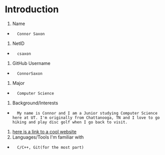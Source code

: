 # Introduction
 1. Name
*       Connor Saxon
 1. NetID
*       csaxon
 1. GitHub Username 
*       ConnorSaxon
 1. Major
*       Computer Science
 1. Background/Interests
*       My name is Connor and I am a Junior studying Computer Science here at UT. I'm originally from Chattanooga, TN and I love to go hiking and play disc golf when I go back to visit. 
 1. [here is a link to a cool website](https://www.stilldrinking.org/programming-sucks)
 1. Languages/Tools I'm familiar with 
*       C/C++, Git(for the most part)

